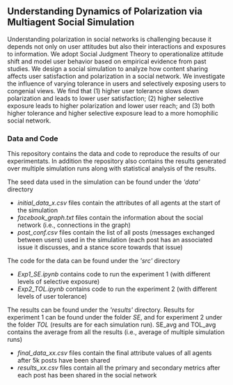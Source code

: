 ## Understanding Dynamics of Polarization via Multiagent Social Simulation

Understanding polarization in social networks is challenging because it depends not only on user attitudes but also their interactions and exposures to information. We adopt Social Judgment Theory to operationalize attitude shift and model user behavior based on empirical evidence from past studies. We design a social simulation to analyze how content sharing affects user satisfaction and polarization in a social network. We investigate the influence of varying tolerance in users and selectively exposing users to congenial views. We find that (1) higher user tolerance slows down polarization and leads to lower user satisfaction; (2) higher selective exposure leads to higher polarization and lower user reach; and (3) both higher tolerance and higher selective exposure lead to a more homophilic social network.

### Data and Code

This repository contains the data and code to reproduce the results of our experimentats. In addition the repository also contains the results generated over multiple simulation runs along with statistical analysis of the results.

The seed data used in the simulation can be found under the *'data'* directory
- *initial_data_x.csv* files contain the attributes of all agents at the start of the simulation
- *facebook_graph.txt* files contain the information about the social network (i.e., connections in the graph)
- *post_conf.csv* files contain the list of all posts (messages exchanged between users) used in the simulation (each post has an associated issue it discusses, and a stance score towards that issue)

The code for the data can be found under the *'src'* directory
- *Exp1_SE.ipynb* contains code to run the experiment 1 (with different levels of selective exposure)
- *Exp2_TOL.ipynb* contains code to run the experiment 2 (with different levels of user tolerance)

The results can be found under the *'results'* directory. Results for experiment 1 can be found under the folder *SE*, and for experiment 2 under the folder *TOL* (results are for each simulation run). SE_avg and TOL_avg contains the average from all the results (i.e., average of multiple simulation runs)
- *final_data_xx.csv* files contain the final attribute values of all agents after 5k posts have been shared
- *results_xx.csv* files contain all the primary and secondary metrics after each post has been shared in the social network
